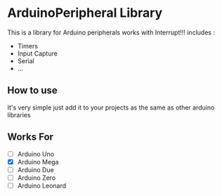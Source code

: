 # ArduinoPeripheral Library
This is a library for Arduino peripherals works with Interrupt!!! includes :
* Timers
* Input Capture
* Serial
* ...

## How to use
It's very simple just add it to your projects as the same as other arduino libraries

## Works For
* [ ] Arduino Uno
* [x] Arduino Mega
* [ ] Arduino Due
* [ ] Arduino Zero
* [ ] Arduino Leonard